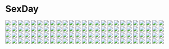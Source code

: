 # SexDay
![](https://konachan.com/jpeg/a3771062dd103c79f3bd092064ed9c4e/Konachan.com%20-%20184258%20anus%20breasts%20brown_hair%20game_cg%20lisbeth%20nipples%20open_shirt%20panties%20panty_pull%20purple_eyes%20pussy%20short_hair%20splush_wave%20thighhighs%20uncensored%20underwear.jpg)
![](https://konachan.com/image/ed677ef3f06de2d6ea653be25a8b4ad5/Konachan.com%20-%20169475%20blush%20dress%20flowers%20long_hair%20original%20purple_hair%20shirozatou.jpg)
![](https://konachan.com/image/33cecfdf4584afd6740bda169fcfa4ef/Konachan.com%20-%20251163%20aoi_ogata%20armor%20brown_hair%20japanese_clothes%20long_hair%20scenic%20torii%20tree%20weapon.jpg)
![](https://konachan.com/image/c34225cc5a68b999ad7f4886f9e43b94/Konachan.com%20-%20171135%20ass%20black_hair%20blue_eyes%20breasts%20cameltoe%20cleavage%20kill_la_kill%20kiryuin_satsuki%20long_hair%20nuezou%20sword%20thighhighs%20weapon.jpg)
![](https://konachan.com/image/783b080eb14796492f5087fc12ad6eb9/Konachan.com%20-%20229912%20bow%20brown_hair%20butterfly%20dress%20flowers%20japanese_clothes%20leaves%20lolita_fashion%20long_hair%20ne-on%20original%20umbrella%20yellow_eyes.jpg)
![](https://konachan.com/jpeg/1ea4f5826f1c0d24e51de0bd47843779/Konachan.com%20-%20111765%20black_hair%20game_cg%20kibitsumiya_akari%20long_hair%20nimura_yuushi%20oni_gokko%20skirt%20thighhighs%20tie%20zettai_ryouiki.jpg)
![](https://konachan.com/jpeg/1031f8a08b9a4b1303d12a0d5ee32eec/Konachan.com%20-%20111501%20aaaa%20blush%20breasts%20brown_eyes%20brown_hair%20nipples%20nude%20original.jpg)
![](https://konachan.com/image/3c2807d63e8adb88968dd3e3d3279fef/Konachan.com%20-%2016157%20all_male%20male%20mugen%20polychromatic%20samurai_champloo.jpg)
![](https://konachan.com/image/80b92919f6973625d12d6d693886460b/Konachan.com%20-%20149232%20monochrome%20toramaru_shou%20touhou%20yoshioka_yoshiko.jpg)
![](https://konachan.com/image/3e6e873750dfded1a2dd5e9f03fef0fc/Konachan.com%20-%2012313%20elfen_lied%20lucy_%28elfen_lied%29.jpg)
![](https://konachan.com/jpeg/15b3a447835fa5f6db0db14fc83ecc5c/Konachan.com%20-%20198206%20blonde_hair%20blue_eyes%20blush%20breasts%20censored%20cum%20game_cg%20garter%20happoubi_jin%20maid%20nipples%20omega_star%20open_shirt%20pussy%20ribbons%20sex%20thighhighs%20wristwear.jpg)
![](https://konachan.com/jpeg/99a69751aa9b1071f7bd686688dee756/Konachan.com%20-%20260906%202girls%20fang%20kokkeina_budou%20original%20twintails%20wink.jpg)
![](https://konachan.com/jpeg/de609d09ee4bfc1b78500786ee4ddcc0/Konachan.com%20-%20237230%20blush%20bra%20breasts%20brown_eyes%20cum%20glasses%20long_hair%20nipples%20open_shirt%20panties%20pubic_hair%20sblack%20sex%20skirt%20skirt_lift%20spread_legs%20thighhighs%20underwear.jpg)
![](https://konachan.com/jpeg/f2fd98d40bc73cc70f3f2a350549ee3b/Konachan.com%20-%20287969%20black_hair%20flowers%20food%20kamizuki_shiki%20kneehighs%20male%20orange_eyes%20original%20petals%20pocky%20school_uniform%20short_hair%20skirt%20socks%20stairs%20torii.jpg)
![](https://konachan.com/image/61091042d1bde698c1186ad8c378f330/Konachan.com%20-%20137594%20a_channel%20black_hair%20ichii_tooru%20necklace%20purple_eyes%20skirt%20thighhighs%20weapon.jpg)
![](https://konachan.com/image/7456072125d8de0f52c0be99bb0941eb/Konachan.com%20-%2057670%20kink%20neon_genesis_evangelion%20sketch%20soryu_asuka_langley.gif)
![](https://konachan.com/image/dcafd52d8a27bffa5c74991c1b20273d/Konachan.com%20-%2015538%20ai_yori_aoshi%20sakuraba_aoi.jpg)
![](https://konachan.com/image/3dac34d383580afc1df03850940fbbe2/Konachan.com%20-%20173866%202girls%20aner_%28qqan00%29%20ass%20black_hair%20blue_eyes%20kill_la_kill%20kiryuin_satsuki%20long_hair%20matoi_ryuuko%20short_hair%20sword%20thighhighs%20uniform%20weapon.jpg)
![](https://konachan.com/jpeg/10b00872e5e687b3c7b0bf314ffd0df5/Konachan.com%20-%2093422%20chibi%20game_cg%20komowata_haruka%20pointed_ears%20suzukaze_no_melt%20suzu_%28suzukaze_no_melt%29%20whirlpool%20white.jpg)
![](https://konachan.com/image/218f52a6c50096ec1002358b6d194d37/Konachan.com%20-%2012542%20aquaplus%20kousaka_tamaki%20leaf%20to_heart%20to_heart_2.jpg)
![](https://konachan.com/image/373d36ac9dd2d1b2302e4f879b353c06/Konachan.com%20-%2071645%20asakura_ryouko%20suzumiya_haruhi_no_yuutsu.jpg)
![](https://konachan.com/jpeg/8310761ce95c72e347be76034057929a/Konachan.com%20-%2079284%20angel_ring%20game_cg%20hat%20moonstone%20toomi_sana.jpg)
![](https://konachan.com/image/8893b7914310c7e2d54819e0c09eb60c/Konachan.com%20-%20220759%20animal_ears%20apron%20big_bad_wolf%20blonde_hair%20blue_eyes%20bow%20dress%20hat%20hoodie%20mad_hatter%20male%20original%20ra-bit%20sword%20tie%20weapon%20white_rabbit.jpg)
![](https://konachan.com/jpeg/a19fb540b9aa04bca24b5987695a63bf/Konachan.com%20-%20262199%20animal%20armor%20breasts%20cape%20dark%20fire%20gloves%20horse%20magic%20navel%20night%20raikoart%20rain%20short_hair%20sideboob%20sky%20spear%20water%20watermark%20weapon%20yellow_eyes.jpg)
![](https://konachan.com/image/bcba3142cb559dded943701a51422e65/Konachan.com%20-%20192552%20blush%20breasts%20cleavage%20hat%20kneehighs%20long_hair%20necklace%20nopan%20original%20pink_eyes%20ribbons%20stockings%20sukja%20white_hair.jpg)
![](https://konachan.com/image/b99448903563a235e974a6e81649bd79/Konachan.com%20-%2032911%20clannad%20sakagami_tomoyo%20watsuki.jpg)
![](https://konachan.com/jpeg/ba457abfc79e5cac50e8f697a0f1284e/Konachan.com%20-%20195285%2000047%20blonde_hair%20blue%20blue_eyes%20boku_wa_tomodachi_ga_sukunai%20breasts%20cleavage%20kashiwazaki_sena%20long_hair%20signed%20skirt%20thighhighs%20third-party_edit.jpg)
![](https://konachan.com/jpeg/47f0d0cd520a0fa7863ef5f2acd2131e/Konachan.com%20-%20235319%20aliasing%20animal_ears%20boots%20bow%20breasts%20catgirl%20cleavage%20collar%20couch%20drink%20gloves%20naala%20original%20panties%20red_eyes%20shackles%20thighhighs%20underwear%20weapon.jpg)
![](https://konachan.com/jpeg/c5d5feea98fe5ebafe3ee24593111362/Konachan.com%20-%2047037%20breasts%20cleavage%20ikkitousen%20ikkitousen_dragon_destiny%20panties%20ryofu_housen%20underwear.jpg)
![](https://konachan.com/image/4e769187615806b46cd278f0b939b099/Konachan.com%20-%2051822%20hatsune_miku%20vocaloid%20zatsune_miku.jpg)
![](https://konachan.com/jpeg/8104cd060e1915aa28c64b33b31dd746/Konachan.com%20-%20290052%20aqua_eyes%20ass%20bikini%20blonde_hair%20long_hair%20nebu_soku%20ponytail%20princess_connect%21%20sasaki_saren%20shade%20swimsuit%20wristwear.jpg)
![](https://konachan.com/image/92a60880f9c82276201169e21c17290b/Konachan.com%20-%2094962%20animal_ears%20bunny_ears%20bunnygirl%20gumi%20hatsune_miku%20kagamine_rin%20megurine_luka%20thighhighs%20vocaloid.jpg)
![](https://konachan.com/jpeg/e2150ad9c2d3ae4e7ff1275ca3f19238/Konachan.com%20-%20271532%20aqua_eyes%20blush%20brown_hair%20garter%20girls_frontline%20glasses%20military%20ponytail%20red_eyes%20skirt%20terras%20thighhighs%20tie%20twintails%20uniform%20white.jpg)
![](https://konachan.com/jpeg/2016322d00e1234cf93d8e8ef787d027/Konachan.com%20-%20269773%20aliasing%20brown_eyes%20dress%20flowers%20green_hair%20lluluchwan%20mask%20original%20rain%20reflection%20school_uniform%20short_hair%20signed%20umbrella%20water.jpg)
![](https://konachan.com/image/7883b67428e6a50b80166618f0821708/Konachan.com%20-%20197156%202girls%20anthropomorphism%20bath%20black_hair%20blush%20breasts%20brown_hair%20ccaw%20kantai_collection%20long_hair%20mutsu_%28kancolle%29%20nude%20short_hair%20water.jpg)
![](https://konachan.com/image/4ed97dda63d855279810655dc10f1f36/Konachan.com%20-%2042022%20barefoot%20bed%20clannad%20furukawa_nagisa%20petals.jpg)
![](https://konachan.com/jpeg/cc3c4be403f7f713a3e65d38e73949eb/Konachan.com%20-%20274716%20flowers%20hiten_goane_ryu%20original%20purple_eyes%20purple_hair%20short_hair.jpg)
![](https://konachan.com/jpeg/dd4500e4c8ad0268dd34b1313510c18e/Konachan.com%20-%20264112%20barefoot%20bra%20breasts%20cameltoe%20cleavage%20close%20long_hair%20navel%20open_shirt%20orange_hair%20original%20panties%20shirt_lift%20shorts%20underwear%20undressing%20wink.jpg)
![](https://konachan.com/image/a30880dcfaef4dd968409dab37c10a09/Konachan.com%20-%20105623%20garter_belt%20hatsune_miku%20skirt%20socks%20twintails%20vocaloid.jpg)
![](https://konachan.com/image/09ce5d3e1fc244537db565ddc95dea15/Konachan.com%20-%20118828%20aliasing%20ararararagi%20archer%20black_hair%20blonde_hair%20crossover%20glasses%20gray_hair%20long_hair%20male%20roger_smith%20the_big_o%20tohsaka_rin%20touhou%20witch.jpg)
![](https://konachan.com/jpeg/370d6f25537121c5b7490265de23897a/Konachan.com%20-%20212703%20bikini%20black_hair%20blush%20breast_hold%20breasts%20game_cg%20inma%20long_hair%20ponytail%20red_eyes%20ribbons%20sakura_beach%20swimsuit%20topless%20water%20wet%20winged_cloud.jpg)
![](https://konachan.com/image/3084992135b230ddec1dfbf5731dc2b9/Konachan.com%20-%2050658%20alice_parade%20blonde_hair%20blue_eyes%20blush%20itou_noiji%20kimagure_neko%20nopan%20odoodo_funny%20unisonshift.jpg)
![](https://konachan.com/jpeg/15e5638d6cb589b766dbdf25c68ed3e9/Konachan.com%20-%20168833%20blue_eyes%20bodysuit%20diet_sence%20elbow_gloves%20gloves%20gray_hair%20original%20short_hair%20skintight.jpg)
![](https://konachan.com/image/392d6b041040b7ea4d128c8d10632005/Konachan.com%20-%2020293%20haibane_renmei.jpg)
![](https://konachan.com/jpeg/429ca5485d4bc04381b41a6e63462478/Konachan.com%20-%20132658%20censored%20game_cg%20japanese_clothes%20nitou_ou_mono_wa_ittou_mo_ezu%20sex%20yasuyuki%20yukata.jpg)
![](https://konachan.com/jpeg/02069820b97504d6efc990e674432d1b/Konachan.com%20-%20284202%20anthropomorphism%20anus%20bed%20black_eyes%20black_hair%20blush%20breasts%20jack_dempa%20masturbation%20nipples%20nude%20pussy%20short_hair%20spread_legs%20uncensored%20wet.jpg)
![](https://konachan.com/image/695b15462039fed7805385323a616fe6/Konachan.com%20-%20161635%20blue_eyes%20dress%20necklace%20ponytail%20rwby%20signed%20snow%20sword%20weapon%20weiss_schnee%20white_hair%20zen_%28jirakun%29.jpg)
![](https://konachan.com/jpeg/1a97847f8eca884902e73aac36248b20/Konachan.com%20-%20154083%20clannad%20ichinose_kotomi%20purple_hair.jpg)
![](https://konachan.com/jpeg/47649012e3b9f9fc811973d6e0255b80/Konachan.com%20-%20264924%20aiba_asagi%20ass%20blonde_hair%20blush%20long_hair%20mokke_%28artist%29%20panties%20ponytail%20red_eyes%20school_uniform%20skirt%20skirt_lift%20thighhighs%20underwear%20white.jpg)
![](https://konachan.com/image/46be86b483f6f36f8fc1858a9246817c/Konachan.com%20-%2060441%20black_hair%20blonde_hair%20dress%20hat%20iori%20komeiji_koishi%20komeiji_satori%20short_hair%20touhou.jpg)
![](https://konachan.com/image/0b210986f1eee7c9bd460e46bfbf3e9e/Konachan.com%20-%2072695%20barefoot%20green_eyes%20green_hair%20kitsune_%28scaz%29%20kochiya_sanae%20long_hair%20skirt%20touhou.jpg)
![](https://konachan.com/jpeg/26c6563ba86c6adeb2cb64badde0b628/Konachan.com%20-%20272449%20clouds%20coffeiz_p%20headphones%20original%20ponytail%20red_eyes%20red_hair%20ribbons%20school_uniform%20skirt%20sky%20socks.jpg)
![](https://konachan.com/jpeg/748a41d28cc435699f9d3559282bb3c1/Konachan.com%20-%20170354%20blush%20brown_eyes%20brown_hair%20chain%20dot_r%20horns%20ibuki_suika%20long_hair%20see_through%20shackles%20touhou%20wet%20white.jpg)
![](https://konachan.com/image/5556d9ea5397b5a05652c79ec1be9062/Konachan.com%20-%2038338%20japanese_clothes%20kimono%20magus_tale%20milene_service%20tenmaso%20whirlpool.jpg)
![](https://konachan.com/jpeg/eb32be29eb4de526d2d3ba453e8aa1eb/Konachan.com%20-%2075071%20bodysuit%20neon_genesis_evangelion%20skintight%20soryu_asuka_langley.jpg)
![](https://konachan.com/image/2997ca9df698b829b0a671ae42610679/Konachan.com%20-%20102832%20dress%20kaname_madoka%20mahou_shoujo_madoka_magica%20pink_hair.jpg)
![](https://konachan.com/image/030d265d7cac159e6692ba2d764480ea/Konachan.com%20-%2011737%20altena%20chibi%20chloe_%28noir%29%20mireille_bouquet%20noir%20yuumura_kirika.jpg)
![](https://konachan.com/image/2a8cf1ec33c8db3d083b33477780ef60/Konachan.com%20-%2027896%20byousoku_5_centimetre%20clouds%20scenic%20shinkai_makoto%20sky%20sunset.jpg)
![](https://konachan.com/image/0cf73cc0a4a6c3d07ca6823e36851c8a/Konachan.com%20-%2081507%20kakesu%20tagme.jpg)
![](https://konachan.com/jpeg/4cc27a7d4f1c565b510938db8d1674f3/Konachan.com%20-%20182754%20akito1179%20black_rock_shooter%20dark_skin%20scythe%20weapon%20white_hair%20white_rock_shooter.jpg)
![](https://konachan.com/image/75bf4eae653cb0336481e2ac3774df15/Konachan.com%20-%20300170%20blonde_hair%20blush%20braids%20breasts%20long_hair%20nipples%20orange_eyes%20pecorine%20princess_connect%21%20ryokucha_%28%40bsolute_territory%29.jpg)
![](https://konachan.com/image/9958350021d108bb2787188f5766bd86/Konachan.com%20-%20127786%20animal_ears%20blonde_hair%20cheadle_yorkshire%20cross%20dotaku%20dress%20glasses%20hat%20hunter_x_hunter%20leaves%20male%20nun%20pariston_hill%20suit%20tagme%20tagme_%28character%29.jpg)
![](https://konachan.com/jpeg/f1626cd753b9d9698d7b008c8316e77f/Konachan.com%20-%20257634%20bikini%20blue_eyes%20breasts%20brown_hair%20caidychen%20cameltoe%20cleavage%20clouds%20fang%20fujiwara_yuzuru%20long_hair%20navel%20ponytail%20sky%20swimsuit%20water%20wet.jpg)
![](https://konachan.com/image/f0478966eca795edbfff42072324657d/Konachan.com%20-%2045426%20blue_eyes%20blue_hair%20brown_eyes%20brown_hair%20candy%20chocolate%20gray_hair%20green_hair%20group%20hat%20long_hair%20maid%20miko%20red_eyes%20ribbons%20touhou%20valentine.jpg)
![](https://konachan.com/jpeg/88be89f502de18a98dee0bc1cbcb8abc/Konachan.com%20-%20209588%20vocaloid%20vocaloid_china%20weitu%20yuezheng_ling.jpg)
![](https://konachan.com/image/33b4a15843ad4ecf9062645d45d6c649/Konachan.com%20-%20228728%20aoi_chizuru%20aqua_eyes%20aqua_hair%20blush%20censored%20handjob%20maid%20panties%20penis%20pubic_hair%20rem_%28re%3Azero%29%20short_hair%20underwear.jpg)
![](https://konachan.com/image/69696f78ce817e9bc681c752a4c619ba/Konachan.com%20-%20257564%20anthropomorphism%20blonde_hair%20blush%20breast_hold%20breasts%20censored%20gloves%20green_eyes%20hat%20lolicept%20military%20penis%20short_hair%20twintails%20uniform.jpg)
![](https://konachan.com/image/5ec34f9bcf9db4085063e8dad8098a02/Konachan.com%20-%20265930%20aliasing%20aqua_eyes%20aqua_hair%20cirno%20clouds%20dress%20fairy%20reflection%20short_hair%20sky%20touhou%20wings%20yuujin_%28mhhnp306%29.jpg)
![](https://konachan.com/image/ffce24491cde0d6eaf6d72ea80fde9cd/Konachan.com%20-%20276378%20aliasing%20animal%20black_hair%20blush%20brown_eyes%20flowers%20horns%20japanese_clothes%20kimono%20kirisita%20long_hair%20original%20twintails.jpg)
![](https://konachan.com/jpeg/ab3a40589b2d1d0b7092709e19ad0de1/Konachan.com%20-%20293165%20bandage%20blonde_hair%20blue_eyes%20blush%20breasts%20long_hair%20navel%20no_bra%20open_shirt%20original%20reinama%20wristwear.jpg)
![](https://konachan.com/jpeg/4f39b2b4cf230d7e6ddbcb59e3165e1b/Konachan.com%20-%20168427%20bed%20blonde_hair%20blush%20bra%20censored%20cinematograph%20game_cg%20green_eyes%20kneehighs%20long_hair%20navel%20oosaki_shinya%20panties%20underwear%20yasouji_ai.jpg)
![](https://konachan.com/jpeg/199865e5aecb1ac6a58084ea66d2411b/Konachan.com%20-%20195132%20dark%20flandre_scarlet%20flowers%20rose%20touhou%20vampire.jpg)
![](https://konachan.com/jpeg/da56144d5162964b0e007d72b47d1fb5/Konachan.com%20-%20287369%20ass%20bikini%20close%20cropped%20kantoku%20original%20scan%20swim_ring%20swimsuit.jpg)
![](https://konachan.com/jpeg/cd6309490b3161ca185ca27571831414/Konachan.com%20-%20268204%2083fake%20apron%20aqua_eyes%20black_hair%20blush%20brown_eyes%20cape%20clouds%20crossover%20dress%20gloves%20green_eyes%20hat%20hoodie%20short_hair%20sky%20snow_white%20watermark.jpg)
![](https://konachan.com/jpeg/a8776751ae3ebb5122dcbea7da434e24/Konachan.com%20-%20212251%20aliasing%20hatsune_miku%20mimengfeixue%20tears%20translation_request%20twintails%20vocaloid.jpg)
![](https://konachan.com/image/24e768a2e872aed3d5f6266c1ba8e42d/Konachan.com%20-%20189877%20animal_ears%20blonde_hair%20blue_eyes%20blush%20foxgirl%20loli%20long_hair%20original%20panties%20tachimi_%28basue%29%20tail%20underwear.jpg)
![](https://konachan.com/image/5a07ba70156e5f07fb906fac548bfded/Konachan.com%20-%20194389%20animal%20blush%20breasts%20hat%20moriya_suwako%20navel%20nopan%20silyouta1120%20snake%20thighhighs%20torii%20touhou.jpg)
![](https://konachan.com/jpeg/507e22273a9fdf8a8870407c4c4c0c37/Konachan.com%20-%20235038%20mermaid%20namauni%20touhou%20underwater%20wakasagihime%20water%20watermark.jpg)
![](https://konachan.com/image/483836103701e6337932b0bea5ed4d6a/Konachan.com%20-%2060891%20black_hair%20love_plus%20ponytail%20school_uniform%20takane_manaka%20white.jpg)
![](https://konachan.com/image/0d2bb500df7a7f97993474b1eab7069d/Konachan.com%20-%2040960%20ass%20barefoot%20blue_eyes%20bra%20brown_hair%20harukazedori_ni_tomarigi_wo%20kaguya_tohko%20panties%20tagme%20underwear.jpg)
![](https://konachan.com/image/35b7d5f1a2c00312fe8370b7f1b12244/Konachan.com%20-%20139966%20animal_ears%20beach%20blush%20breasts%20catgirl%20cleavage%20erect_nipples%20jpeg_artifacts%20original%20pink_hair%20red_eyes%20school_swimsuit%20swimsuit%20tail%20yunagi_amane.jpg)
![](https://konachan.com/jpeg/56a5011ffccc3145a41d7dc8b7164636/Konachan.com%20-%209054%20cheerleader%20duplicate%20lucky_star%20minegishi_ayano.jpg)
![](https://konachan.com/image/aaf72134216f89e19c2fa753dd16f6a6/Konachan.com%20-%2053804%2015_bisyoujo_hyouryuuki%20kuroda_kazuya.jpg)
![](https://konachan.com/image/f3f2163f82ac2e92ee5ec51d90ba53e0/Konachan.com%20-%20194508%20aconitea%20black_hair%20blood%20dark%20ga-rei_zero%20isayama_yomi%20school_uniform%20skirt.jpg)
![](https://konachan.com/image/84f4983ec93a14f0e59db2b564244d47/Konachan.com%20-%20210457%20blood_the_last_vampire%20glasses%20ilya_kuvshinov%20kuriyama_mirai%20kyoukai_no_kanata%20pantyhose.jpg)
![](https://konachan.com/image/e5deb33d0a51a6bd3e49bd3b55576453/Konachan.com%20-%20108672%20animal_ears%20final_fantasy%20final_fantasy_xi%20mithra%20nukomasu%20panties%20school_uniform%20tail%20train%20underwear.jpg)
![](https://konachan.com/image/ef4050bd3a5b4d17028ecbed53e2b9bd/Konachan.com%20-%2013827%20ayanami_rei%20close%20kobayashi_yuji%20neon_genesis_evangelion.jpg)
![](https://konachan.com/image/95c09191b256c6e9fe46c01ad25cdad8/Konachan.com%20-%2032250%20aquaplus%20kawata_hisashi%20kusugawa_sasara%20leaf%20pink%20to_heart%20to_heart_2.jpg)
![](https://konachan.com/image/c70357e3222d3df4a8c7e313bd48e726/Konachan.com%20-%20142458%20kazehaya_shouta%20kimi_ni_todoke%20kuronuma_sawako%20niinax.jpg)
![](https://konachan.com/jpeg/4f3d4c90aa94bf37c7eeb2bcbf762472/Konachan.com%20-%2041911%20kyouran_kazoku_nikki.jpg)
![](https://konachan.com/image/1694f1bf7d6de41d248d07c0ab99aaaa/Konachan.com%20-%2084278%20all_male%20guitar%20headphones%20instrument%20jikei%20male%20microphone%20pokemon%20red_%28pokemon%29.jpg)
![](https://konachan.com/image/a9bceebe3e14eec848c773e9877c2d40/Konachan.com%20-%20132527%20chainsaw%20group%20gumi%20hatsune_miku%20kagamine_len%20kagamine_rin%20kaito%20kei-suwabe%20long_hair%20male%20meiko%20scarf%20short_hair%20skirt%20twintails%20vocaloid.jpg)
![](https://konachan.com/image/548b347fbb24dd8f7dd0f52b5ef0e6a4/Konachan.com%20-%2027528%20suzumiya_haruhi%20suzumiya_haruhi_no_yuutsu.jpg)
![](https://konachan.com/jpeg/284b05b7b25245d92635189bb55d191d/Konachan.com%20-%20227354%202girls%20anal%20blush%20breasts%20crown%20game_cg%20green_eyes%20honey%20nude%20pink_hair%20purple_eyes%20purple_hair%20pussy%20stockings%20uncensored%20wanaca%20wings%20yuri.jpg)
![](https://konachan.com/image/980e9ee02e37132effd555c6ee522864/Konachan.com%20-%2055464%20ando_aiko%20isurugi_noe%20true_tears%20yuasa_hiromi.jpg)
![](https://konachan.com/image/3320cfe50f20937f9ceb4a334efdd474/Konachan.com%20-%20131768%20animal_ears%20brown_hair%20catgirl%20chen%20dain%20hat%20short_hair%20tail%20touhou.jpg)
![](https://konachan.com/image/a639fa8ffccce7dde6c430c5a44a9906/Konachan.com%20-%20139602%20aoki_lapis%20black%20cul%20dress%20ia%20mew_%28vocaloid%29%20oumi_sanaka%20polychromatic%20seeu%20tone_rion%20vocaloid%20voiceroid%20yuzuki_yukari.jpg)
![](https://konachan.com/image/f0cfd95c9f846ecf519c482ae4fb7b5d/Konachan.com%20-%2064857%20blonde_hair%20boots%20dress%20hat%20kirisame_marisa%20landscape%20long_hair%20ribbons%20scenic%20short_hair%20sky%20touhou%20ultimate_asuka%20witch%20yellow_eyes.jpg)
![](https://konachan.com/jpeg/30d2c06568bda1f9ad2d79598ec65b39/Konachan.com%20-%20218841%20animal_ears%20blonde_hair%20braids%20building%20city%20foxgirl%20green_eyes%20long_hair%20mmlu_%28honwa_karesu%29%20original%20tail%20waifu2x.jpg)
![](https://konachan.com/image/d3da62b5a1d51661f365b5781f2494aa/Konachan.com%20-%20300438%20blue_eyes%20blue_hair%20kuroi_%28liar-player%29%20long_hair%20nude%20original%20tears%20wings.jpg)
